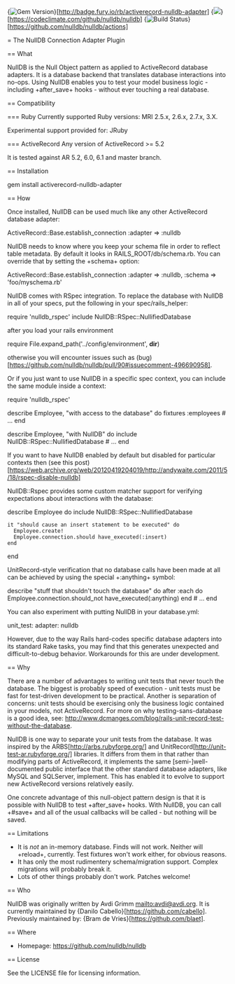 {<img src="https://badge.fury.io/rb/activerecord-nulldb-adapter.png" alt="Gem Version" />}[http://badge.fury.io/rb/activerecord-nulldb-adapter]
{<img src="https://codeclimate.com/github/nulldb/nulldb.png" />}[https://codeclimate.com/github/nulldb/nulldb]
{<img src="https://github.com/nulldb/nulldb/workflows/build/badge.svg?branch=master" alt="Build Status" />}[https://github.com/nulldb/nulldb/actions]


= The NullDB Connection Adapter Plugin

== What

NullDB is the Null Object pattern as applied to ActiveRecord database
adapters.  It is a database backend that translates database
interactions into no-ops.  Using NullDB enables you to test your model
business logic - including +after_save+ hooks - without ever touching
a real database.

== Compatibility

=== Ruby
Currently supported Ruby versions: MRI 2.5.x, 2.6.x, 2.7.x, 3.X.

Experimental support provided for: JRuby

=== ActiveRecord
Any version of ActiveRecord >= 5.2

It is tested against AR 5.2, 6.0, 6.1 and master branch.

== Installation

  gem install activerecord-nulldb-adapter

== How

Once installed, NullDB can be used much like any other ActiveRecord
database adapter:

  ActiveRecord::Base.establish_connection :adapter => :nulldb

NullDB needs to know where you keep your schema file in order to
reflect table metadata.  By default it looks in
RAILS_ROOT/db/schema.rb.  You can override that by setting the
+schema+ option:

  ActiveRecord::Base.establish_connection :adapter => :nulldb,
                                          :schema  => 'foo/myschema.rb'

NullDB comes with RSpec integration.  To replace the database with
NullDB in all of your specs, put the following in your
spec/rails_helper:

  require 'nulldb_rspec'
  include NullDB::RSpec::NullifiedDatabase

after you load your rails environment

  require File.expand_path('../config/environment', __dir__)

otherwise you will encounter issues such as (bug)[https://github.com/nulldb/nulldb/pull/90#issuecomment-496690958].

Or if you just want to use NullDB in a specific spec context, you can
include the same module inside a context:

  require 'nulldb_rspec'

  describe Employee, "with access to the database" do
    fixtures :employees
    # ...
  end

  describe Employee, "with NullDB" do
    include NullDB::RSpec::NullifiedDatabase
    # ...
  end

If you want to have NullDB enabled by default but disabled for particular contexts then (see this post)[https://web.archive.org/web/20120419204019/http://andywaite.com/2011/5/18/rspec-disable-nulldb]

NullDB::Rspec provides some custom matcher support for verifying
expectations about interactions with the database:

  describe Employee do
    include NullDB::RSpec::NullifiedDatabase

    it "should cause an insert statement to be executed" do
      Employee.create!
      Employee.connection.should have_executed(:insert)
    end
  end

UnitRecord-style verification that no database calls have been made at
all can be achieved by using the special +:anything+ symbol:

  describe "stuff that shouldn't touch the database" do
    after :each do
      Employee.connection.should_not have_executed(:anything)
    end
    # ...
  end

You can also experiment with putting NullDB in your database.yml:

  unit_test:
    adapter: nulldb

However, due to the way Rails hard-codes specific database adapters
into its standard Rake tasks, you may find that this generates
unexpected and difficult-to-debug behavior.  Workarounds for this are
under development.

== Why

There are a number of advantages to writing unit tests that never
touch the database.  The biggest is probably speed of execution - unit
tests must be fast for test-driven development to be practical.
Another is separation of concerns: unit tests should be exercising
only the business logic contained in your models, not ActiveRecord.
For more on why testing-sans-database is a good idea, see:
http://www.dcmanges.com/blog/rails-unit-record-test-without-the-database.

NullDB is one way to separate your unit tests from the database.  It
was inspired by the ARBS[http://arbs.rubyforge.org/] and
UnitRecord[http://unit-test-ar.rubyforge.org/] libraries.  It differs
from them in that rather than modifying parts of ActiveRecord, it
implements the same [semi-]well-documented public interface that the
other standard database adapters, like MySQL and SQLServer,
implement. This has enabled it to evolve to support new ActiveRecord
versions relatively easily.

One concrete advantage of this null-object pattern design is that it
is possible with NullDB to test +after_save+ hooks.  With NullDB, you
can call +#save+ and all of the usual callbacks will be called - but
nothing will be saved.

== Limitations

* It is *not* an in-memory database.  Finds will not work.  Neither
  will +reload+, currently.  Test fixtures won't work either, for
  obvious reasons.
* It has only the most rudimentery schema/migration support.  Complex
  migrations will probably break it.
* Lots of other things probably don't work.  Patches welcome!

== Who

NullDB was originally written by Avdi Grimm <mailto:avdi@avdi.org>.
It is currently maintained by {Danilo Cabello}[https://github.com/cabello].
Previously maintained by: {Bram de Vries}[https://github.com/blaet].

== Where

* Homepage: https://github.com/nulldb/nulldb

== License

See the LICENSE file for licensing information.
